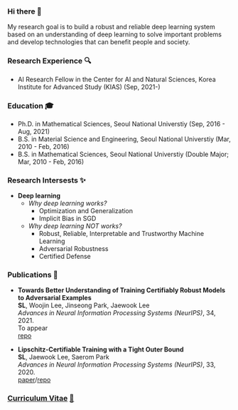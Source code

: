 ### Hi there 👋

My research goal is to build a robust and reliable deep learning system based on an understanding of deep learning to solve important problems and develop technologies that can benefit people and society.

### Research Experience 🔍
- AI Research Fellow in the Center for AI and Natural Sciences, Korea Institute for Advanced Study (KIAS) (Sep, 2021-)

### Education 🎓
- Ph.D. in Mathematical Sciences, Seoul National Universtiy (Sep, 2016 - Aug, 2021)
- B.S. in Material Science and Engineering, Seoul National Universtiy (Mar, 2010 - Feb, 2016)
- B.S. in Mathematical Sciences, Seoul National Universtiy (Double Major; Mar, 2010 - Feb, 2016)


### Research Intersests ✨
- **Deep learning**
    - _Why deep learning works?_
        - Optimization and Generalization
        - Implicit Bias in SGD 
    - _Why deep learning NOT works?_
        - Robust, Reliable, Interpretable and Trustworthy Machine Learning
        - Adversarial Robustness
        - Certified Defense

### Publications 📝
- **Towards Better Understanding of Training Certifiably Robust Models to Adversarial Examples**<br>
**SL**, Woojin Lee, Jinseong Park, Jaewook Lee<br>
_Advances in Neural Information Processing Systems (NeurIPS)_, 34, 2021.<br>
To appear<br>
[repo](https://github.com/sungyoon-lee/LossLandscapeMatters)

- **Lipschitz-Certifiable Training with a Tight Outer Bound**<br>
**SL**, Jaewook Lee, Saerom Park<br>
_Advances in Neural Information Processing Systems (NeurIPS)_, 33, 2020.<br>
[paper](https://proceedings.neurips.cc//paper/2020/hash/c46482dd5d39742f0bfd417b492d0e8e-Abstract.html)/[repo](https://github.com/sungyoon-lee/bcp)

### [Curriculum Vitae](https://s3.us-west-2.amazonaws.com/secure.notion-static.com/3ac7e8c7-8c9f-49cb-8279-1ce60f77f3ac/cv.pdf?X-Amz-Algorithm=AWS4-HMAC-SHA256&X-Amz-Credential=AKIAT73L2G45O3KS52Y5%2F20211014%2Fus-west-2%2Fs3%2Faws4_request&X-Amz-Date=20211014T065338Z&X-Amz-Expires=86400&X-Amz-Signature=d36c46ef857dff7e3362bd49c0218f194db96d2893ccf599e332756d66d89f91&X-Amz-SignedHeaders=host&response-content-disposition=filename%20%3D%22cv.pdf%22) [🌱](https://s3.us-west-2.amazonaws.com/secure.notion-static.com/3ac7e8c7-8c9f-49cb-8279-1ce60f77f3ac/cv.pdf?X-Amz-Algorithm=AWS4-HMAC-SHA256&X-Amz-Credential=AKIAT73L2G45O3KS52Y5%2F20211014%2Fus-west-2%2Fs3%2Faws4_request&X-Amz-Date=20211014T065338Z&X-Amz-Expires=86400&X-Amz-Signature=d36c46ef857dff7e3362bd49c0218f194db96d2893ccf599e332756d66d89f91&X-Amz-SignedHeaders=host&response-content-disposition=filename%20%3D%22cv.pdf%22)


<!--
**sungyoon-lee/sungyoon-lee** is a ✨ _special_ ✨ repository because its `README.md` (this file) appears on your GitHub profile.

Here are some ideas to get you started:

- 🔭 I’m currently working on ...
- 🌱 I’m currently learning ...
- 👯 I’m looking to collaborate on ...
- 🤔 I’m looking for help with ...
- 💬 Ask me about ...
- 📫 How to reach me: ...
- 😄 Pronouns: ...
- ⚡ Fun fact: ...
-->
